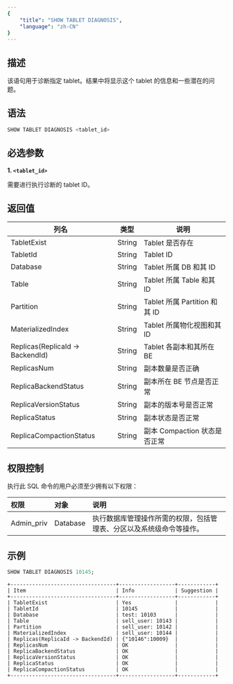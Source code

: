 ```yaml
---
{
    "title": "SHOW TABLET DIAGNOSIS",
    "language": "zh-CN"
}
---
```


<!-- 
Licensed to the Apache Software Foundation (ASF) under one
or more contributor license agreements.  See the NOTICE file
distributed with this work for additional information
regarding copyright ownership.  The ASF licenses this file
to you under the Apache License, Version 2.0 (the
"License"); you may not use this file except in compliance
with the License.  You may obtain a copy of the License at
  http://www.apache.org/licenses/LICENSE-2.0
Unless required by applicable law or agreed to in writing,
software distributed under the License is distributed on an
"AS IS" BASIS, WITHOUT WARRANTIES OR CONDITIONS OF ANY
KIND, either express or implied.  See the License for the
specific language governing permissions and limitations
under the License.
-->


## 描述

该语句用于诊断指定 tablet。结果中将显示这个 tablet 的信息和一些潜在的问题。

## 语法

```sql
SHOW TABLET DIAGNOSIS <tablet_id>
```

## 必选参数

**1. `<tablet_id>`**

需要进行执行诊断的 tablet ID。


## 返回值

| 列名                               | 类型     | 说明                        |
|----------------------------------|--------|---------------------------|
| TabletExist                      | String | Tablet 是否存在               |
| TabletId                         | String | Tablet ID                 |
| Database                         | String | Tablet 所属 DB 和其 ID        |
| Table                            | String | Tablet 所属 Table 和其 ID     |
| Partition                        | String | Tablet 所属 Partition 和其 ID |
| MaterializedIndex                | String | Tablet 所属物化视图和其 ID        |
| Replicas(ReplicaId -> BackendId) | String | Tablet 各副本和其所在 BE         |
| ReplicasNum                      | String | 副本数量是否正确                  |
| ReplicaBackendStatus             | String | 副本所在 BE 节点是否正常            |
| ReplicaVersionStatus             | String | 副本的版本号是否正常                |
| ReplicaStatus                    | String | 副本状态是否正常                  |
| ReplicaCompactionStatus          | String | 副本 Compaction 状态是否正常      |

## 权限控制

执行此 SQL 命令的用户必须至少拥有以下权限：

| 权限         | 对象       | 说明                                 |
|:-----------|:---------|:-----------------------------------|
| Admin_priv | Database | 执行数据库管理操作所需的权限，包括管理表、分区以及系统级命令等操作。 |

## 示例

```sql
SHOW TABLET DIAGNOSIS 10145;
```

```text
+----------------------------------+------------------+------------+
| Item                             | Info             | Suggestion |
+----------------------------------+------------------+------------+
| TabletExist                      | Yes              |            |
| TabletId                         | 10145            |            |
| Database                         | test: 10103      |            |
| Table                            | sell_user: 10143 |            |
| Partition                        | sell_user: 10142 |            |
| MaterializedIndex                | sell_user: 10144 |            |
| Replicas(ReplicaId -> BackendId) | {"10146":10009}  |            |
| ReplicasNum                      | OK               |            |
| ReplicaBackendStatus             | OK               |            |
| ReplicaVersionStatus             | OK               |            |
| ReplicaStatus                    | OK               |            |
| ReplicaCompactionStatus          | OK               |            |
+----------------------------------+------------------+------------+
```